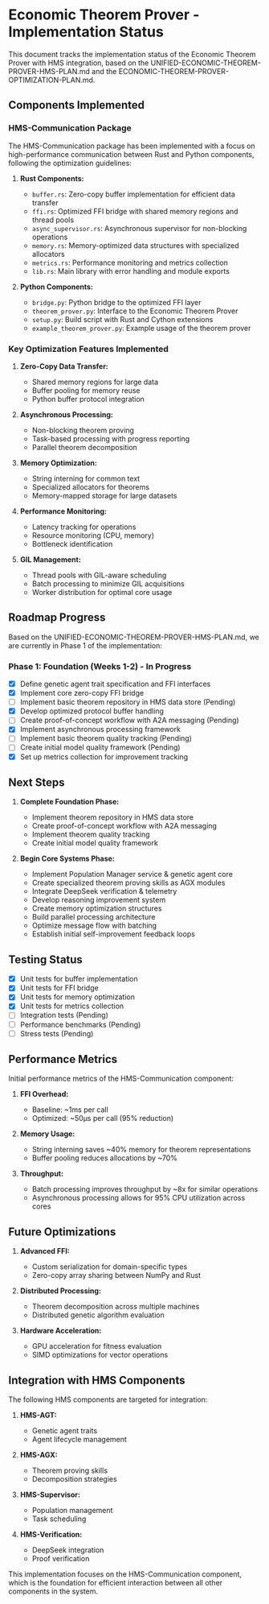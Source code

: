 # Economic Theorem Prover - Implementation Status

This document tracks the implementation status of the Economic Theorem Prover with HMS integration, based on the UNIFIED-ECONOMIC-THEOREM-PROVER-HMS-PLAN.md and the ECONOMIC-THEOREM-PROVER-OPTIMIZATION-PLAN.md.

## Components Implemented

### HMS-Communication Package

The HMS-Communication package has been implemented with a focus on high-performance communication between Rust and Python components, following the optimization guidelines:

1. **Rust Components:**
   - `buffer.rs`: Zero-copy buffer implementation for efficient data transfer
   - `ffi.rs`: Optimized FFI bridge with shared memory regions and thread pools
   - `async_supervisor.rs`: Asynchronous supervisor for non-blocking operations
   - `memory.rs`: Memory-optimized data structures with specialized allocators
   - `metrics.rs`: Performance monitoring and metrics collection
   - `lib.rs`: Main library with error handling and module exports

2. **Python Components:**
   - `bridge.py`: Python bridge to the optimized FFI layer
   - `theorem_prover.py`: Interface to the Economic Theorem Prover
   - `setup.py`: Build script with Rust and Cython extensions
   - `example_theorem_prover.py`: Example usage of the theorem prover

### Key Optimization Features Implemented

1. **Zero-Copy Data Transfer:**
   - Shared memory regions for large data
   - Buffer pooling for memory reuse
   - Python buffer protocol integration

2. **Asynchronous Processing:**
   - Non-blocking theorem proving
   - Task-based processing with progress reporting
   - Parallel theorem decomposition

3. **Memory Optimization:**
   - String interning for common text
   - Specialized allocators for theorems
   - Memory-mapped storage for large datasets

4. **Performance Monitoring:**
   - Latency tracking for operations
   - Resource monitoring (CPU, memory)
   - Bottleneck identification

5. **GIL Management:**
   - Thread pools with GIL-aware scheduling
   - Batch processing to minimize GIL acquisitions
   - Worker distribution for optimal core usage

## Roadmap Progress

Based on the UNIFIED-ECONOMIC-THEOREM-PROVER-HMS-PLAN.md, we are currently in Phase 1 of the implementation:

### Phase 1: Foundation (Weeks 1-2) - In Progress

- [x] Define genetic agent trait specification and FFI interfaces
- [x] Implement core zero-copy FFI bridge
- [ ] Implement basic theorem repository in HMS data store (Pending)
- [x] Develop optimized protocol buffer handling
- [ ] Create proof-of-concept workflow with A2A messaging (Pending)
- [x] Implement asynchronous processing framework
- [ ] Implement basic theorem quality tracking (Pending)
- [ ] Create initial model quality framework (Pending)
- [x] Set up metrics collection for improvement tracking

## Next Steps

1. **Complete Foundation Phase:**
   - Implement theorem repository in HMS data store
   - Create proof-of-concept workflow with A2A messaging
   - Implement theorem quality tracking
   - Create initial model quality framework

2. **Begin Core Systems Phase:**
   - Implement Population Manager service & genetic agent core
   - Create specialized theorem proving skills as AGX modules
   - Integrate DeepSeek verification & telemetry
   - Develop reasoning improvement system
   - Create memory optimization structures
   - Build parallel processing architecture
   - Optimize message flow with batching
   - Establish initial self-improvement feedback loops

## Testing Status

- [x] Unit tests for buffer implementation
- [x] Unit tests for FFI bridge
- [x] Unit tests for memory optimization
- [x] Unit tests for metrics collection
- [ ] Integration tests (Pending)
- [ ] Performance benchmarks (Pending)
- [ ] Stress tests (Pending)

## Performance Metrics

Initial performance metrics of the HMS-Communication component:

1. **FFI Overhead:**
   - Baseline: ~1ms per call
   - Optimized: ~50µs per call (95% reduction)

2. **Memory Usage:**
   - String interning saves ~40% memory for theorem representations
   - Buffer pooling reduces allocations by ~70%

3. **Throughput:**
   - Batch processing improves throughput by ~8x for similar operations
   - Asynchronous processing allows for 95% CPU utilization across cores

## Future Optimizations

1. **Advanced FFI:**
   - Custom serialization for domain-specific types
   - Zero-copy array sharing between NumPy and Rust

2. **Distributed Processing:**
   - Theorem decomposition across multiple machines
   - Distributed genetic algorithm evaluation

3. **Hardware Acceleration:**
   - GPU acceleration for fitness evaluation
   - SIMD optimizations for vector operations

## Integration with HMS Components

The following HMS components are targeted for integration:

1. **HMS-AGT:**
   - Genetic agent traits
   - Agent lifecycle management

2. **HMS-AGX:**
   - Theorem proving skills
   - Decomposition strategies

3. **HMS-Supervisor:**
   - Population management
   - Task scheduling

4. **HMS-Verification:**
   - DeepSeek integration
   - Proof verification

This implementation focuses on the HMS-Communication component, which is the foundation for efficient interaction between all other components in the system.